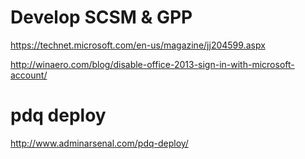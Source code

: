 

# Develop SCSM & GPP

https://technet.microsoft.com/en-us/magazine/jj204599.aspx

http://winaero.com/blog/disable-office-2013-sign-in-with-microsoft-account/

# pdq deploy

http://www.adminarsenal.com/pdq-deploy/
